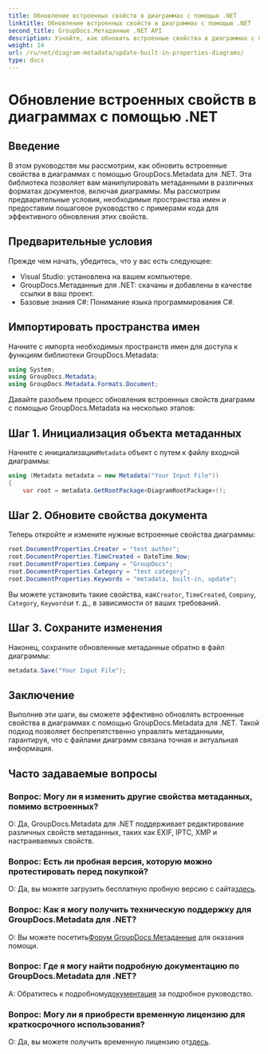 ```yaml
---
title: Обновление встроенных свойств в диаграммах с помощью .NET
linktitle: Обновление встроенных свойств в диаграммах с помощью .NET
second_title: GroupDocs.Метаданные .NET API
description: Узнайте, как обновить встроенные свойства в диаграммах с помощью GroupDocs.Metadata для .NET. Легко изменяйте метаданные с помощью примеров кода.
weight: 14
url: /ru/net/diagram-metadata/update-built-in-properties-diagrams/
type: docs
---
```

# Обновление встроенных свойств в диаграммах с помощью .NET

## Введение
В этом руководстве мы рассмотрим, как обновить встроенные свойства в диаграммах с помощью GroupDocs.Metadata для .NET. Эта библиотека позволяет вам манипулировать метаданными в различных форматах документов, включая диаграммы. Мы рассмотрим предварительные условия, необходимые пространства имен и предоставим пошаговое руководство с примерами кода для эффективного обновления этих свойств.

## Предварительные условия

Прежде чем начать, убедитесь, что у вас есть следующее:

- Visual Studio: установлена на вашем компьютере.
- GroupDocs.Метаданные для .NET: скачаны и добавлены в качестве ссылки в ваш проект.
- Базовые знания C#: Понимание языка программирования C#.

## Импортировать пространства имен

Начните с импорта необходимых пространств имен для доступа к функциям библиотеки GroupDocs.Metadata:

```csharp
using System;
using GroupDocs.Metadata;
using GroupDocs.Metadata.Formats.Document;
```

Давайте разобьем процесс обновления встроенных свойств диаграмм с помощью GroupDocs.Metadata на несколько этапов:

## Шаг 1. Инициализация объекта метаданных

 Начните с инициализации`Metadata` объект с путем к файлу входной диаграммы:

```csharp
using (Metadata metadata = new Metadata("Your Input File"))
{
    var root = metadata.GetRootPackage<DiagramRootPackage>();
```

## Шаг 2. Обновите свойства документа

Теперь откройте и измените нужные встроенные свойства диаграммы:

```csharp
root.DocumentProperties.Creator = "test author";
root.DocumentProperties.TimeCreated = DateTime.Now;
root.DocumentProperties.Company = "GroupDocs";
root.DocumentProperties.Category = "test category";
root.DocumentProperties.Keywords = "metadata, built-in, update";
```

 Вы можете установить такие свойства, как`Creator`, `TimeCreated`, `Company`, `Category`, `Keywords`и т. д., в зависимости от ваших требований.

## Шаг 3. Сохраните изменения

Наконец, сохраните обновленные метаданные обратно в файл диаграммы:

```csharp
metadata.Save("Your Input File");
```

## Заключение

Выполнив эти шаги, вы сможете эффективно обновлять встроенные свойства в диаграммах с помощью GroupDocs.Metadata для .NET. Такой подход позволяет беспрепятственно управлять метаданными, гарантируя, что с файлами диаграмм связана точная и актуальная информация.


## Часто задаваемые вопросы

### Вопрос: Могу ли я изменить другие свойства метаданных, помимо встроенных?
О: Да, GroupDocs.Metadata для .NET поддерживает редактирование различных свойств метаданных, таких как EXIF, IPTC, XMP и настраиваемых свойств.

### Вопрос: Есть ли пробная версия, которую можно протестировать перед покупкой?
 О: Да, вы можете загрузить бесплатную пробную версию с сайта[здесь](https://releases.groupdocs.com/).

### Вопрос: Как я могу получить техническую поддержку для GroupDocs.Metadata для .NET?
 О: Вы можете посетить[Форум GroupDocs.Метаданные](https://forum.groupdocs.com/c/metadata/14) для оказания помощи.

### Вопрос: Где я могу найти подробную документацию по GroupDocs.Metadata для .NET?
 A: Обратитесь к подробному[документация](https://tutorials.groupdocs.com/metadata/net/) за подробное руководство.

### Вопрос: Могу ли я приобрести временную лицензию для краткосрочного использования?
 О: Да, вы можете получить временную лицензию от[здесь](https://purchase.groupdocs.com/temporary-license/).